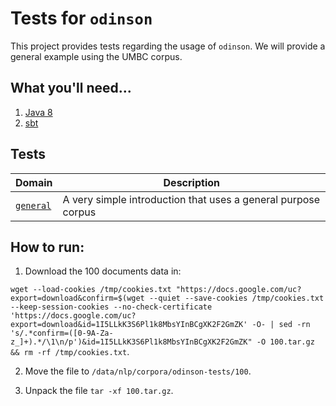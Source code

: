 # Tests for `odinson`

This project provides tests regarding the usage of `odinson`.
We will provide a general example using the UMBC corpus.

## What you'll need...
  1. [Java 8](http://www.oracle.com/technetwork/java/javase/downloads/jre8-downloads-2133155.html)
  2. [sbt](http://www.scala-sbt.org/release/tutorial/Setup.html)
  
## Tests

|__Domain__ | __Description__|
|--------|----------------|
|[`general`](src/main/scala/ai/lum/odinson/tests) | A very simple introduction that uses a general purpose corpus |

## How to run:

1. Download the 100 documents data in:

`wget --load-cookies /tmp/cookies.txt "https://docs.google.com/uc?export=download&confirm=$(wget --quiet --save-cookies /tmp/cookies.txt --keep-session-cookies --no-check-certificate 'https://docs.google.com/uc?export=download&id=1I5LLkK3S6Pl1k8MbsYInBCgXK2F2GmZK' -O- | sed -rn 's/.*confirm=([0-9A-Za-z_]+).*/\1\n/p')&id=1I5LLkK3S6Pl1k8MbsYInBCgXK2F2GmZK" -O 100.tar.gz && rm -rf /tmp/cookies.txt`.

2. Move the file to `/data/nlp/corpora/odinson-tests/100`.

3. Unpack the file `tar -xf 100.tar.gz`.
